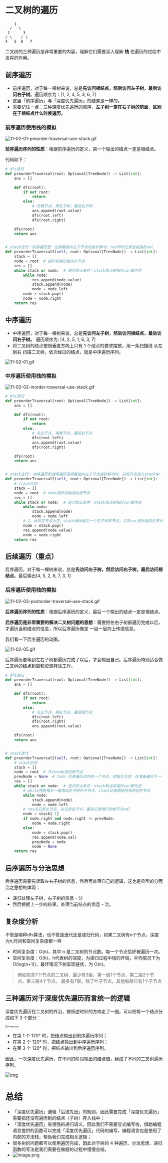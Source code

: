 # 二叉树的遍历
        1
      /   \
     2      3
    / \    / \
    4   5  6   7

二叉树的三种遍历是非常重要的内容，理解它们需要深入理解 **栈** 在遍历的过程中发挥的作用。



## 前序遍历

- 前序遍历，对于每一棵树来说，总是**先访问根结点，然后访问左子树，最后访问右子树**。遍历顺序为：[1, 2, 4, 5, 3, 6, 7]
- 这里「前序遍历」与「深度优先遍历」的结果是一样的。
- 需要记住一点：三种深度优先遍历的顺序，**左子树一定在右子树的前面**，**区别在于根结点什么时候遍历。**

### 前序遍历使用栈的模拟


![11-02-01-preorder-traversal-use-stack.gif](https://pic.leetcode-cn.com/1600918132-VIgfpr-11-02-01-preorder-traversal-use-stack.gif)

**前序遍历序列的性质**：根据前序遍历的定义，第一个输出的结点一定是根结点。



代码如下：

```python
# dfs递归
def preorderTraversal(root: Optional[TreeNode]) -> List[int]:
    ans = []

    def dfs(root):
        if not root:
            return
        else:
            # 先根节点，再左子树，最后右子树
            ans.append(root.value)
            dfs(root.left)
            dfs(root.right)

    dfs(root)
    return ans


# stack迭代：前序遍历是一边顺着指向左子节点的指针移动，res同时记录当前指针val
def preorderTraversal2(self, root: Optional[TreeNode]) -> List[int]:
    stack = []
    node = root  # 指针初始化指向头节点
    res = []
    while stack or node:  # 迭代终止条件：stack和当前指针cur都为空
        while node:
            res.append(node.value)
            stack.append(node)
            node = node.left
        node = stack.pop()
        node = node.right
    return res
```

## 中序遍历

- 
  中序遍历，对于每一棵树来说，总是**先访问左子树，然后访问根结点，最后访问右子树。** 遍历顺序为: [4, 2, 5, 1, 6, 3, 7]
- 将二叉树的结点按照垂直方向上只有 1 个结点的要求摆放，用一条扫描线 从左到右 扫描二叉树，依次经过的结点，就是中序遍历序列。

![11-02-01.gif](https://pic.leetcode-cn.com/1600841382-mXqJlI-11-02-01.gif)

### 中序遍历使用栈的模拟

![11-02-02-inorder-traversal-use-stack.gif](https://pic.leetcode-cn.com/1600918186-NBUvRn-11-02-02-inorder-traversal-use-stack.gif)

```python
# dfs递归
def preorderTraversal(root: Optional[TreeNode]) -> List[int]:
    ans = []

    def dfs(root):
        if not root:
            return
        else:
            # 先左节点，再根节点，最后右节点
            dfs(root.left)
            ans.append(root.value)
            dfs(root.right)

    dfs(root)
    return ans


# stack迭代: 中序遍历和后续遍历是顺着指向左子节点指针移动时，只将节点放入stack中，res并不在此时马上记录遍历的节点val
def preorderTraversal2(self, root: Optional[TreeNode]) -> List[int]:
    # stack实现
    stack = []
    node = root  # node指针初始指向根节点
    res = []
    while stack or node:  # 迭代终止条件：stack和当前指针cur都为空
        while node:
            stack.append(node)
            node = node.left
        # 2。此时左节点为空，stack弹出最后一个左子树末节点，并将cur指针指向右节点
        node = stack.pop()
        res.append(node.value)
        node = node.right
    return res
```

## 后续遍历（重点）

后序遍历，对于每一棵树来说，总是**先访问左子树，然后访问右子树，最后访问根结点**。最后输出[4, 5, 2, 6, 7, 3, 1]

### 后序遍历使用栈的模拟

![11-02-03-postorder-traversal-use-stack.gif](https://pic.leetcode-cn.com/1600918252-WWNUFi-11-02-03-postorder-traversal-use-stack.gif)

**后序遍历序列的性质**：根据后序遍历的定义，最后一个输出的结点一定是根结点。



**后序遍历是非常重要的解决二叉树问题的思想**：需要把左右子树都遍历完成以后，才遍历当前结点的信息，所以后序遍历像是 一层一层向上传递信息。



我们看一下后序遍历的动画。

![11-02-05.gif](https://pic.leetcode-cn.com/1600247770-tKgsUo-11-02-05.gif)

后序遍历要等到左右子树都遍历完成了以后，才会输出自己。后序遍历特别适合做二叉树的结点销毁和资源释放工作。

```python
# dfs递归
def preorderTraversal(root: Optional[TreeNode]) -> List[int]:
    ans = []

    def dfs(root):
        if not root:
            return
        else:
            # 先左节点，再右节点，最后根节点
            dfs(root.left)
            dfs(root.right)
            ans.append(root.value)

    dfs(root)
    return ans


# stack迭代
def preorderTraversal2(self, root: Optional[TreeNode]) -> List[int]:
    # stack实现
    stack = []
    node = root  # 先让node指向根节点
    prevNode = None  # todo 代表遍历过的前一个节点，初始化为空，在准备遍历下一个节点之前，就把它指向当前遍历的节点
    res = []
    while stack or node:  # 迭代终止条件：stack和当前指针cur都为空
        # while控制指针一直指向左子树叶子节点，stack记录路径所有存在的节点
        while node:
            stack.append(node)
            node = node.left
        # res先记录左节点，在记录右节点，最后记录他们的根节点val
        node = stack[-1]
        if node.right and node.right != prevNode:
            node = node.right
        else:
            node = stack.pop()
            res.append(node.val)
            prevNode = node
            node = None
    return res
```



## 后序遍历与分治思想

后序遍历需要先读取左右子树的信息，然后再处理自己的逻辑，这也是典型的分而治之思想的体现：

- 递归处理左子树、右子树的信息 - 分
- 然后根据上一步的结果，处理当前结点的信息 - 治。

## 复杂度分析

不管是哪种dfs算法，也不管是迭代还是递归代码，如果二叉树有n个节点，深度为h,时间和空间复杂度都一样
- 时间复杂度：O(n)，其中 n 是二叉树的节点数。每一个节点恰好被遍历一次。
- 空间复杂度：O(h)，h代表树的深度，为递归过程中栈的开销，平均情况下为 O(log(n+1))，最坏情况下树呈现链状，为 O(n)。

> 例如包含7个节点的二叉树，最少有3层，第一层1个节点，第二层2个节点，第三层4个节点。 
> 最多有7层，除了叶子节点，其他每层只有1个子节点





## 三种遍历对于深度优先遍历而言统一的逻辑

深度优先遍历在二叉树的外沿，按照逆时针的方向走了一圈。可以把每一个结点分成如下 3 个部分：

<img src="https://pic.leetcode-cn.com/1600309973-roxBpj-image.png" alt="image.png" style="zoom:50%;" />



- 在第 1 个 120° 时，把结点输出到前序遍历序列；
- 在第 2 个 120° 时，把结点输出到中序遍历序列；
- 在第 3 个 120° 时，把结点输出到后序遍历序列。

因此，一次深度优先遍历，在不同的阶段输出的结点值，组成了不同的二叉树遍历序列。

![img](https://pic.leetcode-cn.com/1600706447-vCvzkt-11-02-06.027.jpeg)







# 总结
- 「深度优先遍历」遵循「后进先出」的规则，因此需要完成「深度优先遍历」需要把还没有遍历到的结点（子树）存入栈中；
- 「深度优先遍历」有很强的递归语义。因此我们不需要显式编写栈，借助编程语言提供的函数可以完成「深度优先遍历」代码的编写，编程语言也是使用了内部的方法栈，帮助我们完成相关逻辑；
- 很多树的问题都可以使用遍历完成，因此对于树的 4 种遍历、分治思想、递归函数的写法是我们需要在做题的过程中慢慢总结。
- ![image.png](https://pic.leetcode-cn.com/1600841647-MiUcMl-image.png)











































